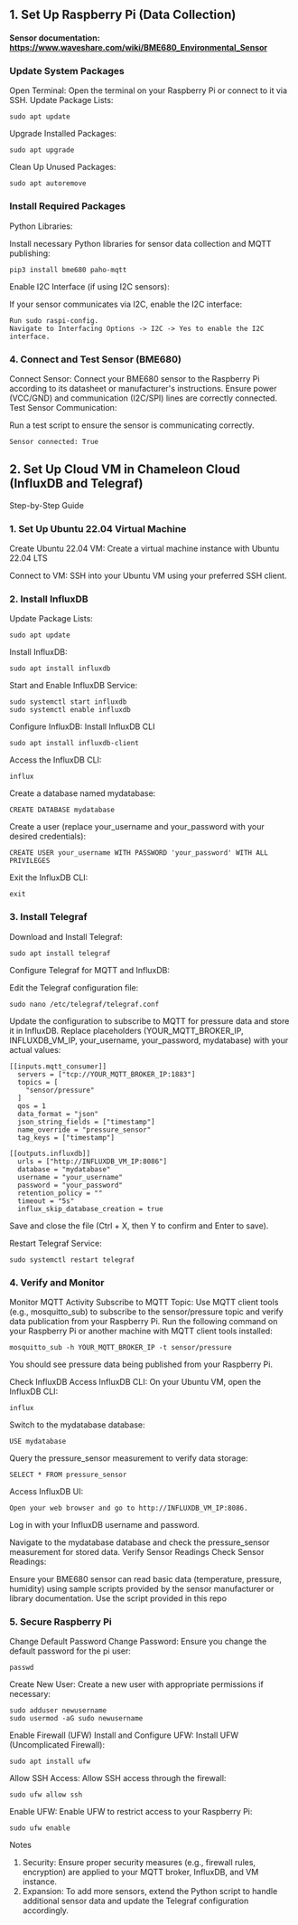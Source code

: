 ## 1. Set Up Raspberry Pi (Data Collection)

#### Sensor documentation: https://www.waveshare.com/wiki/BME680_Environmental_Sensor 

### Update System Packages
Open Terminal:
Open the terminal on your Raspberry Pi or connect to it via SSH.
Update Package Lists:
```
sudo apt update
```
Upgrade Installed Packages:
```
sudo apt upgrade
```
Clean Up Unused Packages:
```
sudo apt autoremove
```
### Install Required Packages
Python Libraries:

Install necessary Python libraries for sensor data collection and MQTT publishing:
```
pip3 install bme680 paho-mqtt
```
Enable I2C Interface (if using I2C sensors):

If your sensor communicates via I2C, enable the I2C interface:
```
Run sudo raspi-config.
Navigate to Interfacing Options -> I2C -> Yes to enable the I2C interface.
```

### 4. Connect and Test Sensor (BME680)
Connect Sensor:
Connect your BME680 sensor to the Raspberry Pi according to its datasheet or manufacturer's instructions. Ensure power (VCC/GND) and communication (I2C/SPI) lines are correctly connected.
Test Sensor Communication:

Run a test script to ensure the sensor is communicating correctly.
```
Sensor connected: True
```

## 2. Set Up Cloud VM in Chameleon Cloud (InfluxDB and Telegraf)
Step-by-Step Guide

### 1. Set Up Ubuntu 22.04 Virtual Machine
Create Ubuntu 22.04 VM:
Create a virtual machine instance with Ubuntu 22.04 LTS

Connect to VM:
SSH into your Ubuntu VM using your preferred SSH client.

### 2. Install InfluxDB
Update Package Lists:
```
sudo apt update
```
Install InfluxDB:
```
sudo apt install influxdb
```
Start and Enable InfluxDB Service:
```
sudo systemctl start influxdb
sudo systemctl enable influxdb
```
Configure InfluxDB:
Install InfluxDB CLI
```
sudo apt install influxdb-client
```
Access the InfluxDB CLI:
```
influx
```
Create a database named mydatabase:
```
CREATE DATABASE mydatabase
```
Create a user (replace your_username and your_password with your desired credentials):
```
CREATE USER your_username WITH PASSWORD 'your_password' WITH ALL PRIVILEGES
```
Exit the InfluxDB CLI:
```
exit
```
### 3. Install Telegraf
Download and Install Telegraf:
```
sudo apt install telegraf
```
Configure Telegraf for MQTT and InfluxDB:

Edit the Telegraf configuration file:
```
sudo nano /etc/telegraf/telegraf.conf
```
Update the configuration to subscribe to MQTT for pressure data and store it in InfluxDB. Replace placeholders (YOUR_MQTT_BROKER_IP, INFLUXDB_VM_IP, your_username, your_password, mydatabase) with your actual values:
```
[[inputs.mqtt_consumer]]
  servers = ["tcp://YOUR_MQTT_BROKER_IP:1883"]
  topics = [
    "sensor/pressure"
  ]
  qos = 1
  data_format = "json"
  json_string_fields = ["timestamp"]
  name_override = "pressure_sensor"
  tag_keys = ["timestamp"]

[[outputs.influxdb]]
  urls = ["http://INFLUXDB_VM_IP:8086"]
  database = "mydatabase"
  username = "your_username"
  password = "your_password"
  retention_policy = ""
  timeout = "5s"
  influx_skip_database_creation = true
```
Save and close the file (Ctrl + X, then Y to confirm and Enter to save).

Restart Telegraf Service:
```
sudo systemctl restart telegraf
```
### 4. Verify and Monitor
Monitor MQTT Activity
Subscribe to MQTT Topic:
Use MQTT client tools (e.g., mosquitto_sub) to subscribe to the sensor/pressure topic and verify data publication from your Raspberry Pi.
Run the following command on your Raspberry Pi or another machine with MQTT client tools installed:
```
mosquitto_sub -h YOUR_MQTT_BROKER_IP -t sensor/pressure
```
You should see pressure data being published from your Raspberry Pi.

Check InfluxDB
Access InfluxDB CLI:
On your Ubuntu VM, open the InfluxDB CLI:
```
influx
```
Switch to the mydatabase database:
```
USE mydatabase
```
Query the pressure_sensor measurement to verify data storage:
```
SELECT * FROM pressure_sensor
```

Access InfluxDB UI:
```
Open your web browser and go to http://INFLUXDB_VM_IP:8086.
```
Log in with your InfluxDB username and password.

Navigate to the mydatabase database and check the pressure_sensor measurement for stored data.
Verify Sensor Readings
Check Sensor Readings:

Ensure your BME680 sensor can read basic data (temperature, pressure, humidity) using sample scripts provided by the sensor manufacturer or library documentation.
Use the script provided in this repo

### 5. Secure Raspberry Pi
Change Default Password
Change Password:
Ensure you change the default password for the pi user:
```
passwd
```

Create New User:
Create a new user with appropriate permissions if necessary:
```
sudo adduser newusername
sudo usermod -aG sudo newusername
```

Enable Firewall (UFW)
Install and Configure UFW:
Install UFW (Uncomplicated Firewall):
```
sudo apt install ufw
```

Allow SSH Access:
Allow SSH access through the firewall:
```
sudo ufw allow ssh
```
Enable UFW:
Enable UFW to restrict access to your Raspberry Pi:
```
sudo ufw enable
```

Notes
1. Security: Ensure proper security measures (e.g., firewall rules, encryption) are applied to your MQTT broker, InfluxDB, and VM instance.
2. Expansion: To add more sensors, extend the Python script to handle additional sensor data and update the Telegraf configuration accordingly.




